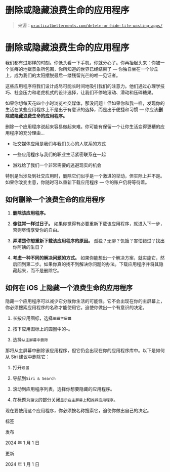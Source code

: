 <!--yml

类别：未分类

日期：2024 年 5 月 27 日 14:25:36

-->

# 删除或隐藏浪费生命的应用程序

> 来源：[`practicalbetterments.com/delete-or-hide-life-wasting-apps/`](https://practicalbetterments.com/delete-or-hide-life-wasting-apps/)

<main id="main-content">

# 删除或隐藏浪费生命的应用程序

我们都有过那样的时刻。你低头看一下手机，你就分心了。你再抬起头来：你被一个贫瘠的地狱景象所包围，你所知道的世界已经结束了 — 你独自坐在一个沙丘上，成为我们的太阳摆脱最后一缕残留光芒的唯一见证者。

这些应用程序将我们设计成尽可能长时间地吸引我们的注意力。他们通过心理学技巧、社会压力和老虎机式的设计选择，让我们不停地滚动、滑动和压碎糖果。

如果你想每天花四个小时浏览社交媒体，那没问题！但如果你和我一样，发现你的生活在某些应用程序上不是出于有意识的选择，而是出于便捷和习惯 — 你应该**删除或隐藏浪费生命的应用程序。**

删除一个应用程序说起来容易做起来难。你可能有保留一个让你生活变得更糟的应用程序的充分理由…

+   社交媒体应用是我们与我们关心的人联系的方式

+   一些应用程序与我们的职业生活紧密联系在一起

+   游戏给了我们一个非常需要的逃避现实的机会

特别是当涉及到社交应用时，删除它们似乎是一个激进的举动，但实际上并不是。如果你改变主意，你随时可以重新下载应用程序 — 你的账户仍将等待着。

## 如何删除一个浪费生命的应用程序

1.  **删除该应用程序。**

1.  **像往常一样过日子。** 如果你觉得有必要重新下载该应用程序，就进入下一步，否则尽情享受你的自由。

1.  **弄清楚你想重新下载该应用程序的原因。** 孤独？无聊？饥饿？害怕错过？找出你阿姨的生日？

1.  **考虑一种不同的解决问题的方式。** 如果你能想出一个解决方案，就实施它，然后回到第二步。如果你真的找不到解决你问题的办法。下载应用程序并将其隐藏起来，而不是删除它。

## 如何在 iOS 上隐藏一个浪费生命的应用程序

隐藏一个应用程序可以减少它分散你生活的可能性。它不会出现在你的主屏幕上，你必须搜索应用程序的名称才能使用它。迫使你做出一个有意识的决定。

1.  长按应用图标，选择`编辑主屏幕`

1.  按下应用图标上的圆圈中的`–`。

1.  选择`从主屏幕中删除`

那将从主屏幕中删除该应用程序，但它仍会出现在你的应用程序库中。以下是如何从 Siri 建议中删除它：

1.  打开`设置`

1.  导航到`Siri & Search`

1.  滚动到应用程序列表，选择你想要隐藏的应用程序。

1.  在标题为`建议`的部分关闭`显示在主屏幕上`和`推荐应用程序`。

现在要使用这个应用程序，你必须按名称搜索它，迫使你做出自己的决定。

标签

发布

2024 年 1 月 1 日

更新

2024 年 1 月 1 日

</main>
